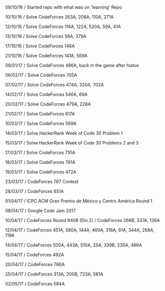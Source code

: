 09/10/16 / Started repo with what was on 'learning' Repo 

10/10/16 / Solve CodeForces 263A, 208A, 110A, 271A

12/10/16 / Solve CodeForces 116A, 122A, 520A, 59A, 41A

13/10/16 / Solve CodeForces 58A, 379A

17/10/16 / Solve CodeForces 148A

21/10/16 / Solve CodeForces 141A, 569A

09/01/17 / Solve CodeForces 486A, back in the game after hiatus

06/02/17 / Solve CodeForces 705A

07/02/17 / Solve CodeForces 474A, 320A, 702A

14/02/17 / Solve CodeForces 546A, 69A

20/02/17 / Solve CodeForces 479A, 228A

21/02/17 / Solve CodeForces 617A

10/03/17 / Solve CodeForces 569A

14/03/17 / Solve HackerRank Week of Code 30 Problem 1

15/03/17 / Solve HackerRank Week of Code 30 Problems 2 and 3

17/03/17 / Solve CodeForces 710A

18/03/17 / Solve CodeForces 791A

19/03/17 / Solve CodeForces 472A

23/03/17 / CodeForces 787 Contest

28/03/17 / CodeForces 651A

01/04/17 / ICPC ACM Gran Premio de México y Centro América Round 1

08/04/17 / Google Code Jam 2017

10/04/17 / CodeForces Round #408 (Div.2)
         / CodeForces 266B, 337A, 136A

12/04/17 / CodeForces 451A, 580A, 144A, 460A, 318A, 61A, 344A, 268A, 119A

14/04/17 / CodeForces 500A, 443A, 510A, 25A, 339B, 230A, 466A

15/04/17 / CodeForces 492A

20/04/17 / CodeForces 766A

25/04/17 / CodeForces 313A, 200B, 723A, 581A

02/05/17 / CodeForces 584A
